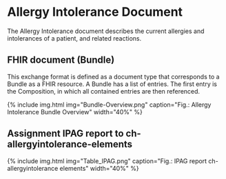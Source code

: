 # Allergy Intolerance Document

The Allergy Intolerance document describes the current allergies and intolerances of a patient, and related reactions.


## FHIR document (Bundle)
This exchange format is defined as a document type that corresponds to a Bundle as a FHIR resource. A Bundle has a list of entries. The first entry is the Composition, in which all contained entries are then referenced.

{% include img.html img="Bundle-Overview.png" caption="Fig.: Allergy Intolerance Bundle Overview" width="40%" %}


## Assignment IPAG report to ch-allergyintolerance-elements

{% include img.html img="Table_IPAG.png" caption="Fig.: IPAG report ch-allergyintolerance elements" width="40%" %}

